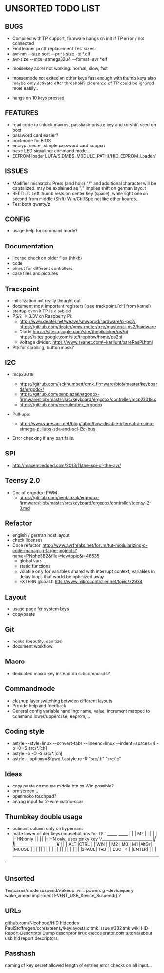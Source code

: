 **UNSORTED TODO LIST**
==================

BUGS
----
* Compiled with TP support, firmware hangs on init if TP error / not connected
* Find leaner printf replacement
Test sizes:
* avr-nm --size-sort --print-size -td *.elf
* avr-size --mcu=atmega32u4 --format=avr *.elf

- mousekey accel not working: normal, slow, fast
* mousemode not exited on other keys fast enough with thumb keys
    also maybe only activate after threshold? clearance of TP could be ignored more easily..

* hangs on 10 keys pressed

FEATURES
--------
* read code to unlock macros, passhash private key and xorshift seed on boot
* password card easier?
* bootmode for BIOS
* encrypt secret, simple password card support
* basic LED signaling: command mode...
* EEPROM loader LUFA/$(DMBS_MODULE_PATH)/HID_EEPROM_Loader/

ISSUES
------
* Modifier mismatch: Press (and hold) "/" and additional character will be capitalized:
    may be explained as "/" implies shift on german layout
* REDTILT: Left thumb rests on center key (space), while right one on second from middle (Shift)
        Win/Ctrl/Spc not like other boards...
* Test both qwerty/z

CONFIG
----
* usage help for command mode?

Documentation
-------------
* license check on older files (hhkb)
* code
* pinout for different controllers
* case files and pictures

Trackpoint
----------
* initialization not really thought out
* document most important registers ( see trackpoint.[ch] from kernel)
* startup even if TP is disabled
* PS/2 -> 3.3V on Raspberry Pi:
    - http://www.deater.net/weave/vmwprod/hardware/pi-ps2/
      https://github.com/deater/vmw-meter/tree/master/pi-ps2/hardware
    - Diode https://sites.google.com/site/thepihacker/ps2pi
            https://sites.google.com/site/thepirow/home/ps2pi
    - Voltage divider: https://www.seanet.com/~karllunt/bareRasPi.html
* PtS for scrolling, button mask?

I2C
---
* mcp23018
    - https://github.com/jackhumbert/qmk_firmware/blob/master/keyboards/ergodox/
    - https://github.com/benblazak/ergodox-firmware/blob/master/src/keyboard/ergodox/controller/mcp23018.c
    - https://github.com/ecerulm/tmk_ergodox

* Pull-ups:
    - http://www.varesano.net/blog/fabio/how-disable-internal-arduino-atmega-pullups-sda-and-scl-i2c-bus

* Error checking if any part fails.


SPI
---
* http://maxembedded.com/2013/11/the-spi-of-the-avr/


Teensy 2.0
----------
* Doc of ergodox: PWM ...
    - https://github.com/benblazak/ergodox-firmware/blob/master/src/keyboard/ergodox/controller/teensy-2-0.md


Refactor
--------
* english / german host layout
* check licenses
* Code refactor: http://www.avrfreaks.net/forum/tut-modularizing-c-code-managing-large-projects?name=PNphpBB2&file=viewtopic&t=48535
    - global vars
    - static functions
    - volatile only for variables shared with interrupt context, variables in delay loops that would be optimized away
    * EXTERN global.h http://www.mikrocontroller.net/topic/72934



Layout
------
* usage page for system keys
* copy/paste


Git
---
* hooks (beautify, sanitize)
* document workflow


Macro
-----
* dedicated macro key instead ob subcommands?

Commandmode
-----------
* cleanup layer switching between different layouts
* Provide help and feedback
* General config variable handling: name, value, increment mapped to command lower/uppercase, eeprom, ..

Coding style
------------
* astyle --style=linux --convert-tabs --lineend=linux --indent=spaces=4  -o -O -S src/\*.[ch]
* astyle -o -O -S src/\*.[ch]
* astyle --options=$(pwd)/.astyle.rc -R "src/*.h" "src/*.c"

Ideas
-----
- copy paste on mouse middle btn on Win possible?
- prntscreen...
- openmoko touchpad?
- analog input for 2-wire matrix-scan

Thumbkey double usage
---------------------
- outmost column only on hypernano
- make lower center keys mousebuttons for TP
`
                                 _____         _____
                                |     |       | M3  |
                                |     |       |     |
    |- HN:only                  |     |       |     |                         |- HN only, uses pinky key
   _V___________________________|_____|       |_____|_________________________V____
  |     |     | ALT |CTRL |     | WIN |       | M2  | M0  | M1  |AltGr|     |MOUSE |
  |     |     |     |     |     |     |       |     |     |     |     |     |      |
  |     |     |     |     |SPACE| TAB |       | ESC | <-| |ENTER|     |     |      |
   -----------------------------------         ------------------------------------
`

Unsorted
--------
Testcases/mode
suspend/wakeup:
    win: powercfg -devicequery wake_armed
    implement EVENT_USB_Device_Suspend() ?


URLs
----
github.com/NicoHood/HID  Hidcodes
PaulStoffregen/cores/teensy/keylayouts.c
tmk issue #332
tmk wiki HID-Report-Descriptor Dump descriptor linux
eleccelerator.com tutorial about usb hid report descriptors

Passhash
--------
naming of key secret
allowed length of entries
error checks on all input...
